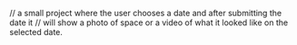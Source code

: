 // a small project where the user chooses a date and after submitting the date it 
// will show a photo of space or a video of what it looked like on the selected date.
